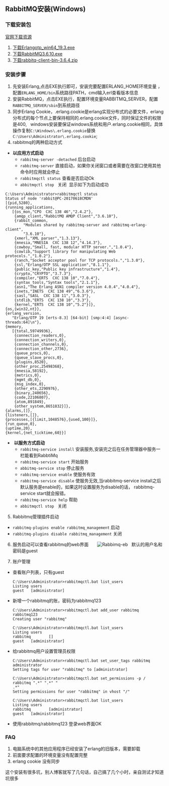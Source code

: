 
## RabbitMQ安装(Windows)

### 下载安装包
  
  [官网下载资源](http://www.rabbitmq.com/releases/)
  
1. [下载Erlangotp_win64_19.3.exe](http://erlang.org/download/otp_win64_19.3.exe)  
2. [下载RabbitMQ3.6.10.exe](http://www.rabbitmq.com/releases/rabbitmq-server/v3.6.10/rabbitmq-server-3.6.10.exe)
3. [下载rabbitq-client-bin-3.6.4.zip](http://www.rabbitmq.com/releases/rabbitmq-java-client/v3.6.4/rabbitmq-java-client-bin-3.6.4.zip)

### 安装步骤

1. 先安装Erlang,点击EXE执行即可，安装完要配置ERLANG_HOME环境变量 ，配置`ERLANG_HOME/bin`系统路径PATH，cmd输入erl查看版本信息
2. 安装RabbitMQ，点击EXE执行，配置环境变量RABBITMQ_SERVER，配置`RABBITMQ_SERVER/sbin`到系统路径
3. 同步Erlang Cookie，.erlang.cookie是erlang实现分布式的必要文件，erlang分布式的每个节点上要保持相同的.erlang.cookie文件，同时保证文件的权限是400,
   windows安装要保证windows系统和用户.erlang.cookie相同，具体操作复制`C:\Windows\.erlang.cookie`替换`C:\Users\Administrator\.erlang.cookie`;
4. rabbitmq的两种启动方式
*  **以应用方式启动**
    * `rabbitmq-server -detached` 后台启动
    * `rabbitmq-server` 直接启动，如果你关闭窗口或者需要在改窗口使用其他命令时应用就会停止
    * `rabbitmqctl status` 查看是否启动Ok
    * `abbitmqctl stop`   关闭
  显示如下为启动成功
  
  ````
  C:\Users\Administrator>rabbitmqctl status
Status of node 'rabbit@PC-20170618CMDN'
[{pid,5280},
 {running_applications,
     [{os_mon,"CPO  CXC 138 46","2.4.2"},
      {amqp_client,"RabbitMQ AMQP Client","3.6.10"},
      {rabbit_common,
          "Modules shared by rabbitmq-server and rabbitmq-erlang-client",
          "3.6.10"},
      {xmerl,"XML parser","1.3.13"},
      {mnesia,"MNESIA  CXC 138 12","4.14.3"},
      {cowboy,"Small, fast, modular HTTP server.","1.0.4"},
      {cowlib,"Support library for manipulating Web protocols.","1.0.2"},
      {ranch,"Socket acceptor pool for TCP protocols.","1.3.0"},
      {ssl,"Erlang/OTP SSL application","8.1.1"},
      {public_key,"Public key infrastructure","1.4"},
      {crypto,"CRYPTO","3.7.3"},
      {compiler,"ERTS  CXC 138 10","7.0.4"},
      {syntax_tools,"Syntax tools","2.1.1"},
      {asn1,"The Erlang ASN1 compiler version 4.0.4","4.0.4"},
      {inets,"INETS  CXC 138 49","6.3.6"},
      {sasl,"SASL  CXC 138 11","3.0.3"},
      {stdlib,"ERTS  CXC 138 10","3.3"},
      {kernel,"ERTS  CXC 138 10","5.2"}]},
 {os,{win32,nt}},
 {erlang_version,
     "Erlang/OTP 19 [erts-8.3] [64-bit] [smp:4:4] [async-threads:64]\n"},
 {memory,
     [{total,59749936},
      {connection_readers,0},
      {connection_writers,0},
      {connection_channels,0},
      {connection_other,2736},
      {queue_procs,0},
      {queue_slave_procs,0},
      {plugins,8520},
      {other_proc,25498368},
      {mnesia,58192},
      {metrics,0},
      {mgmt_db,0},
      {msg_index,0},
      {other_ets,2290976},
      {binary,240656},
      {code,22106807},
      {atom,891849},
      {other_system,8651832}]},
 {alarms,[]},
 {listeners,[]},
 {processes,[{limit,1048576},{used,100}]},
 {run_queue,0},
 {uptime,20},
 {kernel,{net_ticktime,60}}]
 ````

*  **以服务方式启动**
    * `rabbitmq-service install` 安装服务,安装完之后在任务管理器中服务一栏能看到RabbtiMq
    * `rabbitmq-service start` 开始服务
    * `abbitmq-service stop`  停止服务
    * `rabbitmq-service enable` 使服务有效
    * `rabbitmq-service disable` 使服务无效,当rabbitmq-service install之后默认服务是enable的，如果这时设置服务为disable的话，
         rabbitmq-service start就会报错。
    * `rabbitmq-service help` 帮助
    * `abbitmqctl stop`   关闭
 5. Rabbitmq管理插件启动
 
  * `rabbitmq-plugins enable rabbitmq_management` 启动
  * `rabbitmq-plugins disable rabbitmq_management` 关闭
  
6. 服务启动可以查看rabbitmq的web界面
     
     ![Rabbimq-eb](https://github.com/Letitmiss/JMS/blob/master/img/rabbitmq-1.jpg)
   默认的用户名和密码是guest
   
7. 账户管理
* 查看账户列表，只有guest

  ````
  C:\Users\Administrator>rabbitmqctl.bat list_users
  Listing users
  guest   [administrator]
  ````
  
* 新增一个rabbitmq的账，密码为rabbitmq123

    ````
    C:\Users\Administrator>rabbitmqctl.bat add_user rabbitmq rabbitmq123
    Creating user "rabbitmq"

    C:\Users\Administrator>rabbitmqctl.bat list_users
    Listing users
    rabbitmq        []
    guest   [administrator]
    ````

* 给rabbitmq用户设置管理员权限
  ````
  C:\Users\Administrator>rabbitmqctl.bat set_user_tags rabbitmq administrator
  Setting tags for user "rabbitmq" to [administrator]

  C:\Users\Administrator>rabbitmqctl.bat set_permissions -p / rabbitmq ".*" ".*" "
  .*"
  Setting permissions for user "rabbitmq" in vhost "/"

  C:\Users\Administrator>rabbitmqctl.bat list_users
  Listing users
  rabbitmq        [administrator]
  guest   [administrator]
  ````
 * 使用rabbitmq/rabbitmq123 登录web界面OK

### FAQ
1. 电脑系统中的其他应用程序已经安装了erlang的旧版本，需要卸载
2. 前面要求配置的环境变量没有配置完整
3. erlang cookie 没有同步

这个安装有很多坑，别人博客就写了几句话，自己搞了几个小时，亲自测试才知道坑很多





